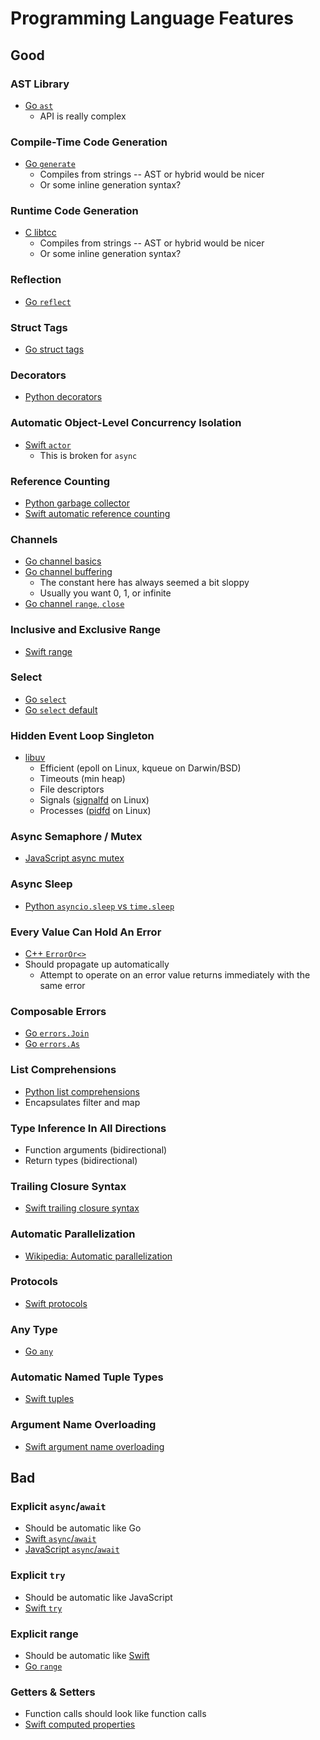 # Programming Language Features
## Good
### AST Library
* [Go `ast`](https://pkg.go.dev/go/ast)
  * API is really complex
### Compile-Time Code Generation
* [Go `generate`](https://go.dev/blog/generate)
  * Compiles from strings -- AST or hybrid would be nicer
  * Or some inline generation syntax?
### Runtime Code Generation
* [C libtcc](https://bellard.org/tcc/)
  * Compiles from strings -- AST or hybrid would be nicer
  * Or some inline generation syntax?
### Reflection
* [Go `reflect`](https://pkg.go.dev/reflect)
### Struct Tags
* [Go struct tags](https://pkg.go.dev/reflect#StructTag)
### Decorators
* [Python decorators](https://peps.python.org/pep-0318/)
### Automatic Object-Level Concurrency Isolation
* [Swift `actor`](https://developer.apple.com/documentation/swift/actor)
  * This is broken for `async`
### Reference Counting
* [Python garbage collector](https://devguide.python.org/internals/garbage-collector/)
* [Swift automatic reference counting](https://docs.swift.org/swift-book/documentation/the-swift-programming-language/automaticreferencecounting/)
### Channels
* [Go channel basics](https://go.dev/tour/concurrency/2)
* [Go channel buffering](https://go.dev/tour/concurrency/3)
  * The constant here has always seemed a bit sloppy
  * Usually you want 0, 1, or infinite
* [Go channel `range`, `close`](https://go.dev/tour/concurrency/4)
### Inclusive and Exclusive Range
* [Swift range](https://developer.apple.com/documentation/swift/range)
### Select
* [Go `select`](https://go.dev/tour/concurrency/5)
* [Go `select` default](https://go.dev/tour/concurrency/6)
### Hidden Event Loop Singleton
* [libuv](https://docs.libuv.org/en/v1.x/api.html)
  * Efficient (epoll on Linux, kqueue on Darwin/BSD)
  * Timeouts (min heap)
  * File descriptors
  * Signals ([signalfd](https://man7.org/linux/man-pages/man2/signalfd.2.html) on Linux)
  * Processes ([pidfd](https://man7.org/linux/man-pages/man2/pidfd_open.2.html) on Linux)
### Async Semaphore / Mutex
* [JavaScript async mutex](https://www.npmjs.com/package/async-mutex)
### Async Sleep
* [Python `asyncio.sleep` vs `time.sleep`](https://stackoverflow.com/questions/56729764/asyncio-sleep-vs-time-sleep)
### Every Value Can Hold An Error
* [C++ `ErrorOr<>`](https://grammatech.github.io/gtirb/cpp/classgtirb_1_1_error_or.html)
* Should propagate up automatically
  * Attempt to operate on an error value returns immediately with the same error
### Composable Errors
* [Go `errors.Join`](https://pkg.go.dev/errors#Join)
* [Go `errors.As`](https://pkg.go.dev/errors#As)
### List Comprehensions
* [Python list comprehensions](https://docs.python.org/3/tutorial/datastructures.html#list-comprehensions)
* Encapsulates filter and map
### Type Inference In All Directions
* Function arguments (bidirectional)
* Return types (bidirectional)
### Trailing Closure Syntax
* [Swift trailing closure syntax](https://www.hackingwithswift.com/example-code/language/what-is-trailing-closure-syntax)
### Automatic Parallelization
* [Wikipedia: Automatic parallelization](https://en.wikipedia.org/wiki/Automatic_parallelization)
### Protocols
* [Swift protocols](https://docs.swift.org/swift-book/documentation/the-swift-programming-language/protocols/)
### Any Type
* [Go `any`](https://medium.com/@curiousinquirer/gos-any-the-type-that-can-hold-anything-2d0528b1133)
### Automatic Named Tuple Types
* [Swift tuples](https://abhimuralidharan.medium.com/tuple-in-swift-a9ddeb314c79)
### Argument Name Overloading
* [Swift argument name overloading](https://www.includehelp.com/swift/implement-function-overloading-based-on-argument-label.aspx)
## Bad
### Explicit `async`/`await`
* Should be automatic like Go
* [Swift `async`/`await`](https://docs.swift.org/swift-book/documentation/the-swift-programming-language/concurrency/)
* [JavaScript `async`/`await`](https://javascript.info/async-await)
### Explicit `try`
* Should be automatic like JavaScript
* [Swift `try`](https://docs.swift.org/swift-book/documentation/the-swift-programming-language/errorhandling/)
### Explicit range
* Should be automatic like [Swift](https://developer.apple.com/documentation/swift/range)
* [Go `range`](https://go.dev/tour/moretypes/16)
### Getters & Setters
* Function calls should look like function calls
* [Swift computed properties](https://docs.swift.org/swift-book/documentation/the-swift-programming-language/properties/#Computed-Properties)
